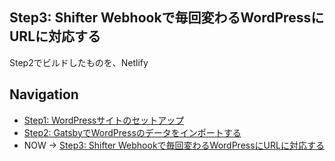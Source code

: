 ## Step3: Shifter Webhookで毎回変わるWordPressにURLに対応する

Step2でビルドしたものを、Netlify

## Navigation
- [Step1: WordPressサイトのセットアップ](./step1.md)
- [Step2: GatsbyでWordPressのデータをインポートする](./step2.md)
- NOW -> [Step3: Shifter Webhookで毎回変わるWordPressにURLに対応する](./step3.md)